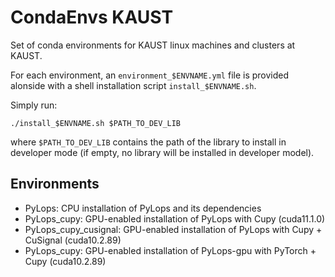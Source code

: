 # CondaEnvs KAUST
Set of conda environments for KAUST linux machines and clusters at KAUST.

For each environment, an `environment_$ENVNAME.yml` file is provided alonside with a
shell installation script  `install_$ENVNAME.sh`. 

Simply run:
```
./install_$ENVNAME.sh $PATH_TO_DEV_LIB
```
where `$PATH_TO_DEV_LIB` contains the path of the library to install in developer mode 
(if empty, no library will be installed in developer model).

## Environments

- PyLops: CPU installation of PyLops and its dependencies
- PyLops_cupy: GPU-enabled installation of PyLops with Cupy (cuda11.1.0)
- PyLops_cupy_cusignal: GPU-enabled installation of PyLops with Cupy + CuSignal (cuda10.2.89)
- PyLops_cupy: GPU-enabled installation of PyLops-gpu with PyTorch + Cupy (cuda10.2.89)
